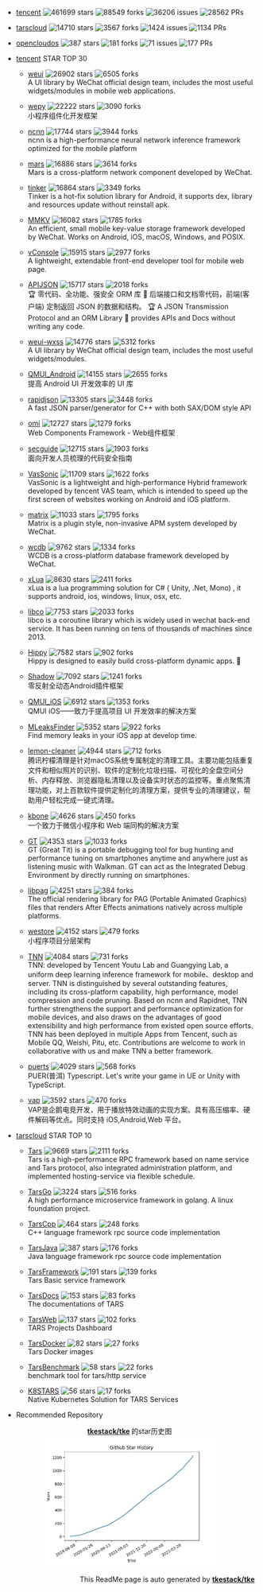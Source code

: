 
+ [tencent](https://github.com/tencent)
![461699 stars](https://img.shields.io/badge/Stars-461699-green)
![88549 forks](https://img.shields.io/badge/Forks-88549-green)
![36206 issues](https://img.shields.io/badge/Issues-36206-green)
![28562 PRs](https://img.shields.io/badge/PRs-28562-green)

+ [tarscloud](https://github.com/tarscloud)
![14710 stars](https://img.shields.io/badge/Stars-14710-green)
![3567 forks](https://img.shields.io/badge/Forks-3567-green)
![1424 issues](https://img.shields.io/badge/Issues-1424-green)
![1134 PRs](https://img.shields.io/badge/PRs-1134-green)

+ [opencloudos](https://github.com/opencloudos)
![387 stars](https://img.shields.io/badge/Stars-387-green)
![181 forks](https://img.shields.io/badge/Forks-181-green)
![71 issues](https://img.shields.io/badge/Issues-71-green)
![177 PRs](https://img.shields.io/badge/PRs-177-green)



+ [tencent](https://github.com/tencent) STAR TOP 30
    
    + [weui](https://github.com/tencent/weui) 
    ![26902 stars](https://img.shields.io/badge/Stars-26902-green)
    ![6505 forks](https://img.shields.io/badge/Forks-6505-green)  
    A UI library by WeChat official design team, includes the most useful widgets/modules in mobile web applications.
    
    + [wepy](https://github.com/tencent/wepy) 
    ![22222 stars](https://img.shields.io/badge/Stars-22222-green)
    ![3090 forks](https://img.shields.io/badge/Forks-3090-green)  
    小程序组件化开发框架
    
    + [ncnn](https://github.com/tencent/ncnn) 
    ![17744 stars](https://img.shields.io/badge/Stars-17744-green)
    ![3944 forks](https://img.shields.io/badge/Forks-3944-green)  
    ncnn is a high-performance neural network inference framework optimized for the mobile platform
    
    + [mars](https://github.com/tencent/mars) 
    ![16886 stars](https://img.shields.io/badge/Stars-16886-green)
    ![3614 forks](https://img.shields.io/badge/Forks-3614-green)  
    Mars is a cross-platform network component  developed by WeChat.
    
    + [tinker](https://github.com/tencent/tinker) 
    ![16864 stars](https://img.shields.io/badge/Stars-16864-green)
    ![3349 forks](https://img.shields.io/badge/Forks-3349-green)  
    Tinker is a hot-fix solution library for Android, it supports dex, library and resources update without reinstall apk.
    
    + [MMKV](https://github.com/tencent/MMKV) 
    ![16082 stars](https://img.shields.io/badge/Stars-16082-green)
    ![1785 forks](https://img.shields.io/badge/Forks-1785-green)  
    An efficient, small mobile key-value storage framework developed by WeChat. Works on Android, iOS, macOS, Windows, and POSIX.
    
    + [vConsole](https://github.com/tencent/vConsole) 
    ![15915 stars](https://img.shields.io/badge/Stars-15915-green)
    ![2977 forks](https://img.shields.io/badge/Forks-2977-green)  
    A lightweight, extendable front-end developer tool for mobile web page.
    
    + [APIJSON](https://github.com/tencent/APIJSON) 
    ![15717 stars](https://img.shields.io/badge/Stars-15717-green)
    ![2018 forks](https://img.shields.io/badge/Forks-2018-green)  
    🏆 零代码、全功能、强安全 ORM 库 🚀 后端接口和文档零代码，前端(客户端) 定制返回 JSON 的数据和结构。 🏆 A JSON Transmission Protocol and an ORM Library 🚀  provides APIs and Docs without writing any code.
    
    + [weui-wxss](https://github.com/tencent/weui-wxss) 
    ![14776 stars](https://img.shields.io/badge/Stars-14776-green)
    ![5312 forks](https://img.shields.io/badge/Forks-5312-green)  
    A UI library by WeChat official design team, includes the most useful widgets/modules.
    
    + [QMUI_Android](https://github.com/tencent/QMUI_Android) 
    ![14155 stars](https://img.shields.io/badge/Stars-14155-green)
    ![2655 forks](https://img.shields.io/badge/Forks-2655-green)  
    提高 Android UI 开发效率的 UI 库
    
    + [rapidjson](https://github.com/tencent/rapidjson) 
    ![13305 stars](https://img.shields.io/badge/Stars-13305-green)
    ![3448 forks](https://img.shields.io/badge/Forks-3448-green)  
    A fast JSON parser/generator for C++ with both SAX/DOM style API
    
    + [omi](https://github.com/tencent/omi) 
    ![12727 stars](https://img.shields.io/badge/Stars-12727-green)
    ![1279 forks](https://img.shields.io/badge/Forks-1279-green)  
    Web Components Framework - Web组件框架
    
    + [secguide](https://github.com/tencent/secguide) 
    ![12715 stars](https://img.shields.io/badge/Stars-12715-green)
    ![1903 forks](https://img.shields.io/badge/Forks-1903-green)  
    面向开发人员梳理的代码安全指南
    
    + [VasSonic](https://github.com/tencent/VasSonic) 
    ![11709 stars](https://img.shields.io/badge/Stars-11709-green)
    ![1622 forks](https://img.shields.io/badge/Forks-1622-green)  
    VasSonic is a lightweight and high-performance Hybrid framework developed by tencent VAS team, which is intended to speed up the first screen of websites working on Android and iOS platform. 
    
    + [matrix](https://github.com/tencent/matrix) 
    ![11033 stars](https://img.shields.io/badge/Stars-11033-green)
    ![1795 forks](https://img.shields.io/badge/Forks-1795-green)  
    Matrix is a plugin style, non-invasive APM system developed by WeChat.
    
    + [wcdb](https://github.com/tencent/wcdb) 
    ![9762 stars](https://img.shields.io/badge/Stars-9762-green)
    ![1334 forks](https://img.shields.io/badge/Forks-1334-green)  
    WCDB is a cross-platform database framework developed by WeChat.
    
    + [xLua](https://github.com/tencent/xLua) 
    ![8630 stars](https://img.shields.io/badge/Stars-8630-green)
    ![2411 forks](https://img.shields.io/badge/Forks-2411-green)  
    xLua is a lua programming solution for  C# ( Unity, .Net, Mono) , it supports android, ios, windows, linux, osx, etc.
    
    + [libco](https://github.com/tencent/libco) 
    ![7753 stars](https://img.shields.io/badge/Stars-7753-green)
    ![2033 forks](https://img.shields.io/badge/Forks-2033-green)  
    libco is a coroutine library which is widely used in wechat  back-end service. It has been running on tens of thousands of machines since 2013.
    
    + [Hippy](https://github.com/tencent/Hippy) 
    ![7582 stars](https://img.shields.io/badge/Stars-7582-green)
    ![902 forks](https://img.shields.io/badge/Forks-902-green)  
    Hippy is designed to easily build cross-platform dynamic apps. 👏
    
    + [Shadow](https://github.com/tencent/Shadow) 
    ![7092 stars](https://img.shields.io/badge/Stars-7092-green)
    ![1241 forks](https://img.shields.io/badge/Forks-1241-green)  
    零反射全动态Android插件框架
    
    + [QMUI_iOS](https://github.com/tencent/QMUI_iOS) 
    ![6912 stars](https://img.shields.io/badge/Stars-6912-green)
    ![1353 forks](https://img.shields.io/badge/Forks-1353-green)  
    QMUI iOS——致力于提高项目 UI 开发效率的解决方案
    
    + [MLeaksFinder](https://github.com/tencent/MLeaksFinder) 
    ![5352 stars](https://img.shields.io/badge/Stars-5352-green)
    ![922 forks](https://img.shields.io/badge/Forks-922-green)  
    Find memory leaks in your iOS app at develop time.
    
    + [lemon-cleaner](https://github.com/tencent/lemon-cleaner) 
    ![4944 stars](https://img.shields.io/badge/Stars-4944-green)
    ![712 forks](https://img.shields.io/badge/Forks-712-green)  
    腾讯柠檬清理是针对macOS系统专属制定的清理工具。主要功能包括重复文件和相似照片的识别、软件的定制化垃圾扫描、可视化的全盘空间分析、内存释放、浏览器隐私清理以及设备实时状态的监控等。重点聚焦清理功能，对上百款软件提供定制化的清理方案，提供专业的清理建议，帮助用户轻松完成一键式清理。
    
    + [kbone](https://github.com/tencent/kbone) 
    ![4626 stars](https://img.shields.io/badge/Stars-4626-green)
    ![450 forks](https://img.shields.io/badge/Forks-450-green)  
    一个致力于微信小程序和 Web 端同构的解决方案
    
    + [GT](https://github.com/tencent/GT) 
    ![4353 stars](https://img.shields.io/badge/Stars-4353-green)
    ![1033 forks](https://img.shields.io/badge/Forks-1033-green)  
    GT (Great Tit) is a portable debugging tool for bug hunting and performance tuning on smartphones anytime and anywhere just as listening music with Walkman. GT can act as the Integrated Debug Environment by directly running on smartphones.
    
    + [libpag](https://github.com/tencent/libpag) 
    ![4251 stars](https://img.shields.io/badge/Stars-4251-green)
    ![384 forks](https://img.shields.io/badge/Forks-384-green)  
    The official rendering library for PAG (Portable Animated Graphics) files that renders After Effects animations natively across multiple platforms.
    
    + [westore](https://github.com/tencent/westore) 
    ![4152 stars](https://img.shields.io/badge/Stars-4152-green)
    ![479 forks](https://img.shields.io/badge/Forks-479-green)  
    小程序项目分层架构
    
    + [TNN](https://github.com/tencent/TNN) 
    ![4084 stars](https://img.shields.io/badge/Stars-4084-green)
    ![731 forks](https://img.shields.io/badge/Forks-731-green)  
    TNN: developed by Tencent Youtu Lab and Guangying Lab, a uniform deep learning inference framework for mobile、desktop and server. TNN is distinguished by several outstanding features, including its cross-platform capability, high performance, model compression and code pruning. Based on ncnn and Rapidnet, TNN further strengthens the support and performance optimization for mobile devices, and also draws on the advantages of good extensibility and high performance from existed open source efforts. TNN has been deployed in multiple Apps from Tencent, such as Mobile QQ, Weishi, Pitu, etc. Contributions are welcome to work in collaborative with us and make TNN a better framework. 
    
    + [puerts](https://github.com/tencent/puerts) 
    ![4029 stars](https://img.shields.io/badge/Stars-4029-green)
    ![568 forks](https://img.shields.io/badge/Forks-568-green)  
    PUER(普洱) Typescript. Let's write your game in UE or Unity with TypeScript.
    
    + [vap](https://github.com/tencent/vap) 
    ![3592 stars](https://img.shields.io/badge/Stars-3592-green)
    ![470 forks](https://img.shields.io/badge/Forks-470-green)  
    VAP是企鹅电竞开发，用于播放特效动画的实现方案。具有高压缩率、硬件解码等优点。同时支持 iOS,Android,Web 平台。
    

+ [tarscloud](https://github.com/tarscloud) STAR TOP 10
    
    + [Tars](https://github.com/tarscloud/Tars) 
    ![9669 stars](https://img.shields.io/badge/Stars-9669-green)
    ![2111 forks](https://img.shields.io/badge/Forks-2111-green)  
    Tars is a high-performance RPC framework based on name service and Tars protocol, also integrated administration platform, and implemented hosting-service via flexible schedule.
    
    + [TarsGo](https://github.com/tarscloud/TarsGo) 
    ![3224 stars](https://img.shields.io/badge/Stars-3224-green)
    ![516 forks](https://img.shields.io/badge/Forks-516-green)  
    A  high performance microservice  framework  in golang. A linux foundation project.
    
    + [TarsCpp](https://github.com/tarscloud/TarsCpp) 
    ![464 stars](https://img.shields.io/badge/Stars-464-green)
    ![248 forks](https://img.shields.io/badge/Forks-248-green)  
    C++ language framework rpc source code implementation
    
    + [TarsJava](https://github.com/tarscloud/TarsJava) 
    ![387 stars](https://img.shields.io/badge/Stars-387-green)
    ![176 forks](https://img.shields.io/badge/Forks-176-green)  
    Java language framework rpc source code implementation
    
    + [TarsFramework](https://github.com/tarscloud/TarsFramework) 
    ![191 stars](https://img.shields.io/badge/Stars-191-green)
    ![139 forks](https://img.shields.io/badge/Forks-139-green)  
    Tars Basic service framework
    
    + [TarsDocs](https://github.com/tarscloud/TarsDocs) 
    ![153 stars](https://img.shields.io/badge/Stars-153-green)
    ![83 forks](https://img.shields.io/badge/Forks-83-green)  
    The documentations of TARS
    
    + [TarsWeb](https://github.com/tarscloud/TarsWeb) 
    ![137 stars](https://img.shields.io/badge/Stars-137-green)
    ![102 forks](https://img.shields.io/badge/Forks-102-green)  
    TARS Projects Dashboard
    
    + [TarsDocker](https://github.com/tarscloud/TarsDocker) 
    ![82 stars](https://img.shields.io/badge/Stars-82-green)
    ![27 forks](https://img.shields.io/badge/Forks-27-green)  
    Tars Docker  images
    
    + [TarsBenchmark](https://github.com/tarscloud/TarsBenchmark) 
    ![58 stars](https://img.shields.io/badge/Stars-58-green)
    ![22 forks](https://img.shields.io/badge/Forks-22-green)  
    benchmark tool for tars/http service
    
    + [K8STARS](https://github.com/tarscloud/K8STARS) 
    ![56 stars](https://img.shields.io/badge/Stars-56-green)
    ![17 forks](https://img.shields.io/badge/Forks-17-green)  
    Native Kubernetes  Solution for TARS Services
    


+ Recommended Repository  
<p align="center">
      <strong>
        <a href="https://github.com/tkestack/tke" target="_blank">tkestack/tke</a>
      </strong>  的star历史图
  <br>
  <img src="https://raw.githubusercontent.com/ButterAndButterfly/GithubTools/master/data/stars_history.jpg" width="350px"></img>    
</p>

<p align="right">
      This ReadMe page is auto generated by 
      <strong>
        <a href="https://github.com/tkestack/tke" target="_blank">tkestack/tke</a><br>
      </strong>   
</p>